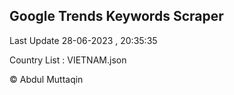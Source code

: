 

## Google Trends Keywords Scraper 
 
Last Update 28-06-2023 , 20:35:35

Country List :
VIETNAM.json



© Abdul Muttaqin 
